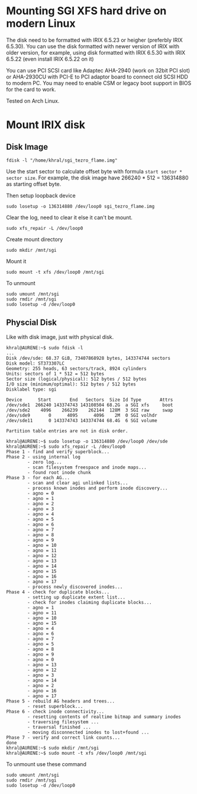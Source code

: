 Mounting SGI XFS hard drive on modern Linux
===========================================

The disk need to be formatted with IRIX 6.5.23 or heigher (preferbly IRIX 6.5.30).
You can use the disk formatted with newer version of IRIX with older version,
for example, using disk formatted with IRIX 6.5.30 with IRIX 6.5.22 (even install IRIX 6.5.22 on it)

You can use PCI SCSI card like Adaptec AHA-2940 (work on 32bit PCI slot) or AHA-2930CU with
PCI-E to PCI adaptor board to connect old SCSI HDD to modern PC.
You may need to enable CSM or legacy boot support in BIOS for the card to work.

Tested on Arch Linux.

Mount IRIX disk
===============

Disk Image
----------

    fdisk -l "/home/khral/sgi_tezro_flame.img"

Use the start sector to calculate offset byte with formula `start sector * sector size`.
For example, the disk image have 266240 * 512 = 136314880 as starting offset byte.

Then setup loopback device

    sudo losetup -o 136314880 /dev/loop0 sgi_tezro_flame.img

Clear the log, need to clear it else it can't be mount.

    sudo xfs_repair -L /dev/loop0

Create mount directory

    sudo mkdir /mnt/sgi

Mount it

    sudo mount -t xfs /dev/loop0 /mnt/sgi

To unmount

    sudo umount /mnt/sgi
    sudo rmdir /mnt/sgi
    sudo losetup -d /dev/loop0

Physcial Disk
-------------

Like with disk image, just with physical disk.

    khral@AURENE:~$ sudo fdisk -l
    ...
    Disk /dev/sde: 68.37 GiB, 73407868928 bytes, 143374744 sectors
    Disk model: ST373307LC
    Geometry: 255 heads, 63 sectors/track, 8924 cylinders
    Units: sectors of 1 * 512 = 512 bytes
    Sector size (logical/physical): 512 bytes / 512 bytes
    I/O size (minimum/optimal): 512 bytes / 512 bytes
    Disklabel type: sgi

    Device      Start       End   Sectors  Size Id Type       Attrs
    /dev/sde1  266240 143374743 143108504 68.2G  a SGI xfs     boot
    /dev/sde2    4096    266239    262144  128M  3 SGI raw     swap
    /dev/sde9       0      4095      4096    2M  0 SGI volhdr
    /dev/sde11      0 143374743 143374744 68.4G  6 SGI volume

    Partition table entries are not in disk order.

    khral@AURENE:~$ sudo losetup -o 136314880 /dev/loop0 /dev/sde
    khral@AURENE:~$ sudo xfs_repair -L /dev/loop0
    Phase 1 - find and verify superblock...
    Phase 2 - using internal log
            - zero log...
            - scan filesystem freespace and inode maps...
            - found root inode chunk
    Phase 3 - for each AG...
            - scan and clear agi unlinked lists...
            - process known inodes and perform inode discovery...
            - agno = 0
            - agno = 1
            - agno = 2
            - agno = 3
            - agno = 4
            - agno = 5
            - agno = 6
            - agno = 7
            - agno = 8
            - agno = 9
            - agno = 10
            - agno = 11
            - agno = 12
            - agno = 13
            - agno = 14
            - agno = 15
            - agno = 16
            - agno = 17
            - process newly discovered inodes...
    Phase 4 - check for duplicate blocks...
            - setting up duplicate extent list...
            - check for inodes claiming duplicate blocks...
            - agno = 1
            - agno = 11
            - agno = 10
            - agno = 15
            - agno = 4
            - agno = 6
            - agno = 7
            - agno = 5
            - agno = 8
            - agno = 9
            - agno = 0
            - agno = 13
            - agno = 12
            - agno = 3
            - agno = 14
            - agno = 2
            - agno = 16
            - agno = 17
    Phase 5 - rebuild AG headers and trees...
            - reset superblock...
    Phase 6 - check inode connectivity...
            - resetting contents of realtime bitmap and summary inodes
            - traversing filesystem ...
            - traversal finished ...
            - moving disconnected inodes to lost+found ...
    Phase 7 - verify and correct link counts...
    done
    khral@AURENE:~$ sudo mkdir /mnt/sgi
    khral@AURENE:~$ sudo mount -t xfs /dev/loop0 /mnt/sgi

To unmount use these command

    sudo umount /mnt/sgi
    sudo rmdir /mnt/sgi
    sudo losetup -d /dev/loop0


